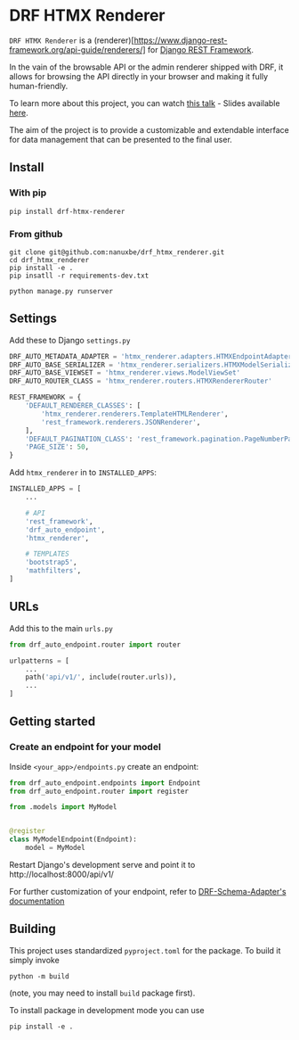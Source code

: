 # DRF HTMX Renderer

`DRF HTMX Renderer` is a (renderer)[https://www.django-rest-framework.org/api-guide/renderers/] for [Django REST Framework](https://www.django-rest-framework.org/).

In the vain of the browsable API or the admin renderer shipped with DRF, it allows for browsing the API directly in your browser and making it fully human-friendly.

To learn more about this project, you can watch [this talk](https://program.europython.eu/europython-2023/talk/BRY8JS/) - Slides available [here](https://slides.levit.be/ep2023/).

The aim of the project is to provide a customizable and extendable interface for data management that can be presented to the final user.

## Install

### With pip

```
pip install drf-htmx-renderer
```

### From github

```
git clone git@github.com:nanuxbe/drf_htmx_renderer.git
cd drf_htmx_renderer
pip install -e .
pip insatll -r requirements-dev.txt

python manage.py runserver
```

## Settings

Add these to Django `settings.py`

```python
DRF_AUTO_METADATA_ADAPTER = 'htmx_renderer.adapters.HTMXEndpointAdapter'
DRF_AUTO_BASE_SERIALIZER = 'htmx_renderer.serializers.HTMXModelSerializer'
DRF_AUTO_BASE_VIEWSET = 'htmx_renderer.views.ModelViewSet'
DRF_AUTO_ROUTER_CLASS = 'htmx_renderer.routers.HTMXRendererRouter'

REST_FRAMEWORK = {
    'DEFAULT_RENDERER_CLASSES': [
        'htmx_renderer.renderers.TemplateHTMLRenderer',
        'rest_framework.renderers.JSONRenderer',
    ],
    'DEFAULT_PAGINATION_CLASS': 'rest_framework.pagination.PageNumberPagination',
    'PAGE_SIZE': 50,
}
```

Add `htmx_renderer` in to `INSTALLED_APPS`:

```python
INSTALLED_APPS = [
    ...

    # API
    'rest_framework',
    'drf_auto_endpoint',
    'htmx_renderer',

    # TEMPLATES
    'bootstrap5',
    'mathfilters',
]
```

## URLs

Add this to the main `urls.py`

```python
from drf_auto_endpoint.router import router

urlpatterns = [
    ...
    path('api/v1/', include(router.urls)),
    ...
]
```

## Getting started

### Create an endpoint for your model

Inside `<your_app>/endpoints.py` create an endpoint:

```python
from drf_auto_endpoint.endpoints import Endpoint
from drf_auto_endpoint.router import register

from .models import MyModel


@register
class MyModelEndpoint(Endpoint):
    model = MyModel
```

Restart Django's development serve and point it to http://localhost:8000/api/v1/

For further customization of your endpoint, refer to [DRF-Schema-Adapter's documentation](https://drf-schema-adapter.readthedocs.io/en/latest/drf_auto_endpoint/endpoint/)

## Building

This project uses standardized `pyproject.toml` for the package. To build it simply invoke

    python -m build

(note, you may need to install `build` package first).

To install package in development mode you can use

    pip install -e .

